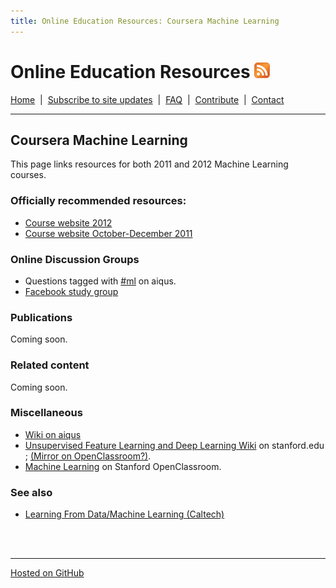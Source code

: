 ```yaml
---
title: Online Education Resources: Coursera Machine Learning
---
```


# Online Education Resources <a href=""><img src="https://github.com/amberj/online-edu-resources/raw/gh-pages/feed-icon.png" alt="RSS Feed" /></a>
[Home](http://amberj.github.com/online-edu-resources/ "Online Educational Resources: Home") &nbsp;|&nbsp; [Subscribe to site updates](http://amberj.github.com/online-edu-resources/subscribe.html "Online Educational Resources: Subscribe to site updates") &nbsp;|&nbsp; [FAQ](http://amberj.github.com/online-edu-resources/faq.html "Online Educational Resources: FAQ") &nbsp;|&nbsp; [Contribute](http://amberj.github.com/online-edu-resources/contribute.html "Online Educational Reqources: Contribute") &nbsp;|&nbsp; [Contact](http://amberj.github.com/online-edu-resources/contact.html "Online Educational Resources: Contact")<br />

<hr />

## Coursera Machine Learning
This page links resources for both 2011 and 2012 Machine Learning courses.
### Officially recommended resources:
* [Course website 2012](http://jan2012.ml-class.org/)
* [Course website October-December 2011](http://www.ml-class.org/)


### Online Discussion Groups
* Questions tagged with [#ml](http://www.aiqus.com/tags/%23ml) on aiqus.
* [Facebook study group](https://www.facebook.com/groups/146765042081335/)

### Publications
Coming soon.

### Related content
Coming soon.

### Miscellaneous
* [Wiki on aiqus](http://www.aiqus.com/wiki/Machine_Learning)
* [Unsupervised Feature Learning and Deep Learning Wiki](http://ufldl.stanford.edu/wiki/index.php/Main_Page) on stanford.edu ; [(Mirror on OpenClassroom?)](http://openclassroom.stanford.edu/MainFolder/CoursePage.php?course=ufldl).
* [Machine Learning](http://openclassroom.stanford.edu/MainFolder/CoursePage.php?course=MachineLearning) on Stanford OpenClassroom.

### See also
* [Learning From Data/Machine Learning (Caltech)](http://amberj.github.com/online-edu-resources/misc/ml-lfd-caltech)

<br /><br />
<hr />

[Hosted on GitHub](https://github.com/amberj/online-edu-resources "online-edu-resources on GitHub")
